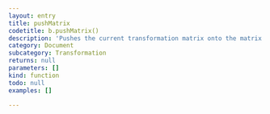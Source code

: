 ```yaml
---
layout: entry
title: pushMatrix
codetitle: b.pushMatrix()
description: 'Pushes the current transformation matrix onto the matrix stack. Understanding <code>pushMatrix()</code> and <code>popMatrix()</code> requires understanding the concept of a matrix stack. The <code>pushMatrix()</code> function saves the current coordinate system to the stack and <code>popMatrix()</code> restores the prior coordinate system. <code>pushMatrix()</code> and <code>popMatrix()</code> are used in conjuction with the other transformation methods and may be embedded to control the scope of the transformations.'
category: Document
subcategory: Transformation
returns: null
parameters: []
kind: function
todo: null
examples: []

---
```


